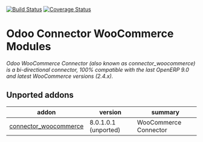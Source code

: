[![Build Status](https://travis-ci.org/OCA/connector-woocommerce.svg?branch=9.0)](https://travis-ci.org/OCA/connector-woocommerce)
[![Coverage Status](https://coveralls.io/repos/OCA/connector-woocommerce/badge.svg?branch=9.0&service=github)](https://coveralls.io/github/OCA/connector-woocommerce?branch=9.0)

Odoo Connector WooCommerce Modules
===================================
*Odoo WooCommerce Connector (also known as connector_woocommerce) is a bi-directional connector, 100% compatible with the last OpenERP 9.0 and latest WooCommerce versions (2.4.x).*

[//]: # (addons)
Unported addons
---------------
addon | version | summary
--- | --- | ---
[connector_woocommerce](connector_woocommerce/) | 8.0.1.0.1 (unported) | WooCommerce Connector

[//]: # (end addons)
